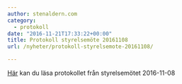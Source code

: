 ```yaml
---
author: stenaldern.com
category:
  - protokoll
date: "2016-11-21T17:33:22+00:00"
title: Protokoll styrelsemöte 20161108
url: /nyheter/protokoll-styrelsemote-20161108/

---
```

[Här](/wp-content/uploads/2016/11/styrelsemote_20161108.pdf "Protokoll") kan du läsa protokollet från styrelsemötet 2016-11-08
